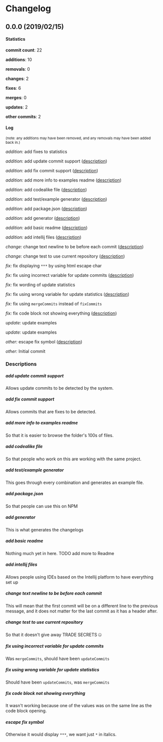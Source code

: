 # Changelog
## 0.0.0 (2019/02/15)
#### Statistics
**commit count**: 22

**additions**: 10

**removals**: 0

**changes**: 2

**fixes**: 6

**merges**: 0

**updates**: 2

**other commits**: 2

#### Log
<small>(note: any additions may have been removed, and any removals may have been added back in.)</small>

*addition:* add fixes to statistics

*addition:* add update commit support ([description](#add-update-commit-support-18))

*addition:* add fix commit support ([description](#add-fix-commit-support-18))

*addition:* add more info to examples readme ([description](#add-more-info-to-examples-readme-18))

*addition:* add codealike file ([description](#add-codealike-file-18))

*addition:* add test/example generator ([description](#add-testexample-generator-18))

*addition:* add package.json ([description](#add-packagejson-18))

*addition:* add generator ([description](#add-generator-18))

*addition:* add basic readme ([description](#add-basic-readme-18))

*addition:* add intellij files ([description](#add-intellij-files-18))

*change:* change text newline to be before each commit ([description](#change-text-newline-to-be-before-each-commit-18))

*change:* change test to use current repository ([description](#change-test-to-use-current-repository-18))

*fix:* fix displaying `***` by using html escape char

*fix:* fix using incorrect variable for update commits ([description](#fix-using-incorrect-variable-for-update-commits-18))

*fix:* fix wording of update statistics

*fix:* fix using wrong variable for update statistics ([description](#fix-using-wrong-variable-for-update-statistics-18))

*fix:* fix using `mergeCommits` instead of `fixCommits`

*fix:* fix code block not showing everything ([description](#fix-code-block-not-showing-everything-18))

*update:* update examples

*update:* update examples

*other:* escape fix symbol ([description](#escape-fix-symbol-18))

*other:* Initial commit
### Descriptions
##### add update commit support
Allows update commits to be detected by the system.
##### add fix commit support
Allows commits that are fixes to be detected.
##### add more info to examples readme
So that it is easier to browse the folder's 100s of files.
##### add codealike file
So that people who work on this are working with the same project.
##### add test/example generator
This goes through every combination and generates an example file.
##### add package.json
So that people can use this on NPM
##### add generator
This is what generates the changelogs
##### add basic readme
Nothing much yet in here. TODO add more to Readme
##### add intellij files
Allows people using IDEs based on the Intellij platform to have everything set up
##### change text newline to be before each commit
This will mean that the first commit will be on a different line to the previous message, and it does not matter for the last commit as it has a header after.
##### change test to use current repository
So that it doesn't give away TRADE SECRETS 🤐
##### fix using incorrect variable for update commits
Was `mergeCommits`, should have been `updateCommits`
##### fix using wrong variable for update statistics
Should have been `updateCommits`, was `mergeCommits`
##### fix code block not showing everything
It wasn't working because one of the values was on the same line as the code block opening.
##### escape fix symbol
Otherwise it would display `***`, we want just `*` in italics.
